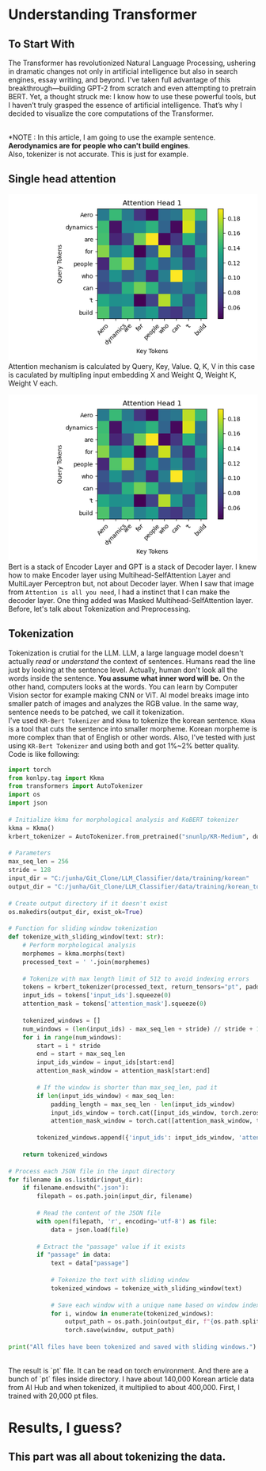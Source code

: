 # Understanding Transformer

## To Start With
 The Transformer has revolutionized Natural Language Processing, ushering in dramatic changes not only in artificial intelligence but also in search engines, essay writing, and beyond. I've taken full advantage of this breakthrough—building GPT-2 from scratch and even attempting to pretrain BERT. Yet, a thought struck me: I know how to use these powerful tools, but I haven’t truly grasped the essence of artificial intelligence. That’s why I decided to visualize the core computations of the Transformer. <br><br>

 *NOTE : In this article, I am going to use the example sentence. **Aerodynamics are for people who can't build engines**.<br> Also, tokenizer is not accurate. This is just for example.

## Single head attention
![image](Transformer_Visualize/Images/single_attention.png) 
Attention mechanism is calculated by Query, Key, Value. Q, K, V in this case is caculated by multipling input embedding X and Weight Q, Weight K, Weight V each. 



![image](Transformer_Visualize/Images/single_attention.png)
<br>
Bert is a stack of Encoder Layer and GPT is a stack of Decoder layer. I knew how to make Encoder layer using Multihead-SelfAttention Layer and MultiLayer Perceptron but, not about Decoder layer. When I saw that image from `Attention is all you need`, I had a instinct that I can make the decoder layer. One thing added was Masked Multihead-SelfAttention layer. Before, let's talk about Tokenization and Preprocessing.<br>

## Tokenization
Tokenization is crutial for the LLM. LLM, a large language model doesn't actually *read* or *understand* the context of sentences. Humans read the line just by looking at the sentence level. Actually, human don't look all the words inside the sentence. **You assume what inner word will be.** On the other hand, computers looks at the words. You can learn by Computer Vision sector for example making CNN or ViT. AI model breaks image into smaller patch of images and analyzes the RGB value. In the same way, sentence needs to be patched, we call it tokenization.<br>
I've used `KR-Bert Tokenizer` and `Kkma` to tokenize the korean sentence. `Kkma` is a tool that cuts the sentence into smaller morpheme. Korean morpheme is more complex than that of English or other words. Also, I've tested with just using `KR-Bert Tokenizer` and using both and got 1%~2% better quality. <br>
Code is like following:
```python
import torch
from konlpy.tag import Kkma
from transformers import AutoTokenizer
import os
import json

# Initialize kkma for morphological analysis and KoBERT tokenizer
kkma = Kkma()
krbert_tokenizer = AutoTokenizer.from_pretrained("snunlp/KR-Medium", do_lower_case=False)

# Parameters
max_seq_len = 256
stride = 128
input_dir = "C:/junha/Git_Clone/LLM_Classifier/data/training/korean"
output_dir = "C:/junha/Git_Clone/LLM_Classifier/data/training/korean_tokenized"

# Create output directory if it doesn't exist
os.makedirs(output_dir, exist_ok=True)

# Function for sliding window tokenization
def tokenize_with_sliding_window(text: str):
    # Perform morphological analysis
    morphemes = kkma.morphs(text)
    processed_text = ' '.join(morphemes)

    # Tokenize with max length limit of 512 to avoid indexing errors
    tokens = krbert_tokenizer(processed_text, return_tensors="pt", padding='longest', truncation=True, max_length=512)
    input_ids = tokens['input_ids'].squeeze(0)
    attention_mask = tokens['attention_mask'].squeeze(0)

    tokenized_windows = []
    num_windows = (len(input_ids) - max_seq_len + stride) // stride + 1
    for i in range(num_windows):
        start = i * stride
        end = start + max_seq_len
        input_ids_window = input_ids[start:end]
        attention_mask_window = attention_mask[start:end]

        # If the window is shorter than max_seq_len, pad it
        if len(input_ids_window) < max_seq_len:
            padding_length = max_seq_len - len(input_ids_window)
            input_ids_window = torch.cat([input_ids_window, torch.zeros(padding_length, dtype=torch.long)])
            attention_mask_window = torch.cat([attention_mask_window, torch.zeros(padding_length, dtype=torch.long)])

        tokenized_windows.append({'input_ids': input_ids_window, 'attention_mask': attention_mask_window})

    return tokenized_windows

# Process each JSON file in the input directory
for filename in os.listdir(input_dir):
    if filename.endswith(".json"):
        filepath = os.path.join(input_dir, filename)

        # Read the content of the JSON file
        with open(filepath, 'r', encoding='utf-8') as file:
            data = json.load(file)

        # Extract the "passage" value if it exists
        if "passage" in data:
            text = data["passage"]

            # Tokenize the text with sliding window
            tokenized_windows = tokenize_with_sliding_window(text)

            # Save each window with a unique name based on window index
            for i, window in enumerate(tokenized_windows):
                output_path = os.path.join(output_dir, f"{os.path.splitext(filename)[0]}_window_{i}.pt")
                torch.save(window, output_path)

print("All files have been tokenized and saved with sliding windows.")
```
<br>
The result is `pt` file. It can be read on torch environment. And there are a bunch of `pt` files inside directory. I have about 140,000 Korean article data from AI Hub and when tokenized, it multiplied to about 400,000. First, I trained with 20,000 pt files.

# Results, I guess?
## This part was all about tokenizing the data.

